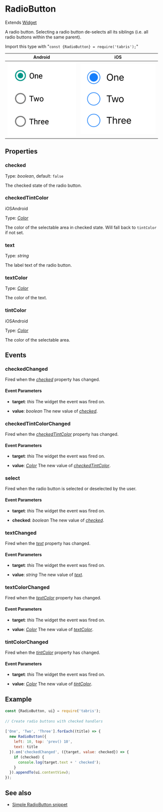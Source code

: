 ---
---
# RadioButton

Extends [Widget](Widget.md)

A radio button. Selecting a radio button de-selects all its siblings (i.e. all radio buttons within the same parent).

Import this type with "`const {RadioButton} = require('tabris');`"

Android | iOS
--- | ---
![RadioButton on Android](img/android/RadioButton.png) | ![RadioButton on iOS](img/ios/RadioButton.png)

## Properties

### checked


Type: *boolean*, default: `false`

The checked state of the radio button.

### checkedTintColor
<p class="platforms"><span class="ios-tag" title="supported on iOS">iOS</span><span class="android-tag" title="supported on Android">Android</span></p>

Type: *[Color](../types.md#color)*

The color of the selectable area in checked state. Will fall back to `tintColor` if not set.

### text


Type: *string*

The label text of the radio button.

### textColor


Type: *[Color](../types.md#color)*

The color of the text.

### tintColor
<p class="platforms"><span class="ios-tag" title="supported on iOS">iOS</span><span class="android-tag" title="supported on Android">Android</span></p>

Type: *[Color](../types.md#color)*

The color of the selectable area.


## Events

### checkedChanged

Fired when the [*checked*](#checked) property has changed.

#### Event Parameters 
- **target**: *this*
    The widget the event was fired on.

- **value**: *boolean*
    The new value of [*checked*](#checked).


### checkedTintColorChanged

Fired when the [*checkedTintColor*](#checkedTintColor) property has changed.

#### Event Parameters 
- **target**: *this*
    The widget the event was fired on.

- **value**: *[Color](../types.md#color)*
    The new value of [*checkedTintColor*](#checkedTintColor).


### select

Fired when the radio button is selected or deselected by the user.

#### Event Parameters 
- **target**: *this*
    The widget the event was fired on.

- **checked**: *boolean*
    The new value of *[checked](#checked)*.


### textChanged

Fired when the [*text*](#text) property has changed.

#### Event Parameters 
- **target**: *this*
    The widget the event was fired on.

- **value**: *string*
    The new value of [*text*](#text).


### textColorChanged

Fired when the [*textColor*](#textColor) property has changed.

#### Event Parameters 
- **target**: *this*
    The widget the event was fired on.

- **value**: *[Color](../types.md#color)*
    The new value of [*textColor*](#textColor).


### tintColorChanged

Fired when the [*tintColor*](#tintColor) property has changed.

#### Event Parameters 
- **target**: *this*
    The widget the event was fired on.

- **value**: *[Color](../types.md#color)*
    The new value of [*tintColor*](#tintColor).





## Example
```js
const {RadioButton, ui} = require('tabris');

// Create radio buttons with checked handlers

['One', 'Two', 'Three'].forEach((title) => {
  new RadioButton({
    left: 10, top: 'prev() 10',
    text: title
  }).on('checkedChanged', ({target, value: checked}) => {
    if (checked) {
      console.log(target.text + ' checked');
    }
  }).appendTo(ui.contentView);
});
```
## See also

- [Simple RadioButton snippet](https://github.com/eclipsesource/tabris-js/tree/v2.7.0/snippets/radiobutton.js)

